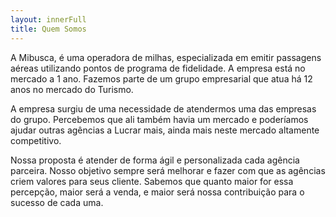```yaml
---
layout: innerFull
title: Quem Somos
---
```

A Mibusca, é uma operadora de milhas, especializada em emitir passagens aéreas utilizando pontos de programa de fidelidade. A empresa está no mercado a 1 ano. Fazemos parte de um grupo empresarial que atua há 12 anos no mercado do Turismo.

A empresa surgiu de uma necessidade de atendermos uma das empresas do grupo. Percebemos que ali também havia um mercado e poderíamos ajudar outras agências a Lucrar mais, ainda mais neste mercado altamente competitivo.

Nossa proposta é atender de forma ágil e personalizada cada agência parceira. Nosso objetivo sempre será melhorar e fazer com que as agências criem valores para seus cliente. Sabemos que quanto maior for essa percepção, maior será a venda, e maior será nossa contribuição para o sucesso de cada uma.